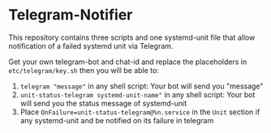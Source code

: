 # Telegram-Notifier

This repository contains three scripts and one systemd-unit file that allow notification of a failed systemd unit via Telegram.

Get your own telegram-bot and chat-id and replace the placeholders in `etc/telegram/key.sh` then you will be able to:

1. `telegram "message"` in any shell script: Your bot will send you "message"
2. `unit-status-telegram systemd-unit-name"` in any shell script: Your bot will send you the status message of systemd-unit
3. Place `OnFailure=unit-status-telegram@%n.service` in the `Unit` section if any systemd-unit and be notified on its failure in telegram
